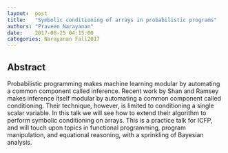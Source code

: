 ```yaml
--- 
layout:  post 
title:   "Symbolic conditioning of arrays in probabilistic programs" 
authors: "Praveen Narayanan"
date:    2017-08-25 04:15:00
categories: Narayanan Fall2017
--- 
```


## Abstract

Probabilistic programming makes machine learning modular by automating a
common component called inference. Recent work by Shan and Ramsey makes
inference itself modular by automating a common component called
conditioning. Their technique, however, is limited to conditioning a
single scalar variable. In this talk we will see how to extend their
algorithm to perform symbolic conditioning on arrays. This is a practice
talk for ICFP, and will touch upon topics in functional programming,
program manipulation, and equational reasoning, with a sprinkling of
Bayesian analysis.
